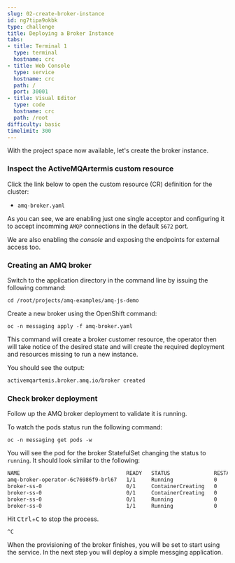 ```yaml
---
slug: 02-create-broker-instance
id: ng7tipa9okbk
type: challenge
title: Deploying a Broker Instance
tabs:
- title: Terminal 1
  type: terminal
  hostname: crc
- title: Web Console
  type: service
  hostname: crc
  path: /
  port: 30001
- title: Visual Editor
  type: code
  hostname: crc
  path: /root
difficulty: basic
timelimit: 300
---
```

With the project space now available, let's create the broker instance.

### Inspect the ActiveMQArtermis custom resource

Click the link below to open the custom resource (CR) definition for the cluster:

* `amq-broker.yaml`

As you can see, we are enabling just one single acceptor and configuring it to accept incomming `AMQP` connections in the default `5672` port.

We are also enabling the _console_ and exposing the endpoints for external access too.

### Creating an AMQ broker

Switch to the application directory in the command line by issuing the following command:

```cd /root/projects/amq-examples/amq-js-demo```

Create a new broker using the OpenShift command:

```
oc -n messaging apply -f amq-broker.yaml
```

This command will create a broker customer resource, the operator then will take notice of the desired state and will create the required deployment and resources missing to run a new instance.

You should see the output:

```bash
activemqartemis.broker.amq.io/broker created
```

### Check broker deployment

Follow up the AMQ broker deployment to validate it is running.

To watch the pods status run the following command:

```
oc -n messaging get pods -w
```

You will see the pod for the broker StatefulSet changing the status to `running`. It should look similar to the following:

```bash
NAME                                  READY   STATUS              RESTARTS   AGE
amq-broker-operator-6c76986f9-brl67   1/1     Running             0          15m
broker-ss-0                           0/1     ContainerCreating   0          5s
broker-ss-0                           0/1     ContainerCreating   0          6s
broker-ss-0                           0/1     Running             0          25s
broker-ss-0                           1/1     Running             0          57s
```

Hit <kbd>Ctrl</kbd>+<kbd>C</kbd> to stop the process.

`^C`

When the provisioning of the broker finishes, you will be set to start using the service. In the next step you will deploy a simple messging application.
